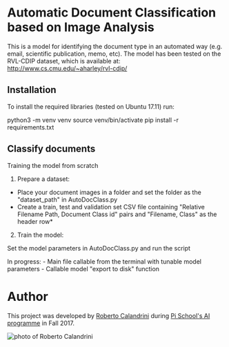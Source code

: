 # Automatic Document Classification based on Image Analysis

This is a model for identifying the document type in an automated way (e.g. email, scientific publication, memo, etc).
The model has been tested on the RVL-CDIP dataset, which is available at: http://www.cs.cmu.edu/~aharley/rvl-cdip/

## Installation

To install the required libraries (tested on Ubuntu 17.11) run:

python3 -m venv venv
source venv/bin/activate
pip install -r requirements.txt

## Classify documents

Training the model from scratch

1. Prepare a dataset:

- Place your document images in a folder and set the folder as the "dataset_path" in AutoDocClass.py
- Create a train, test and validation set CSV file containing "Relative Filename Path, Document Class id" pairs and "Filename, Class" as the header row*

2. Train the model:

Set the model parameters in AutoDocClass.py and run the script


In progress:
    - Main file callable from the terminal with tunable model parameters
    - Callable model "export to disk" function 


# Author

This project was developed by [Roberto Calandrini](https://github.com/robical) during [Pi School's AI programme](http://picampus-school.com/programme/school-of-ai/) in Fall 2017.

![photo of Roberto Calandrini](http://picampus-school.com/wp-content/uploads/2017/11/IMG_2064-2-150x150.jpg)

